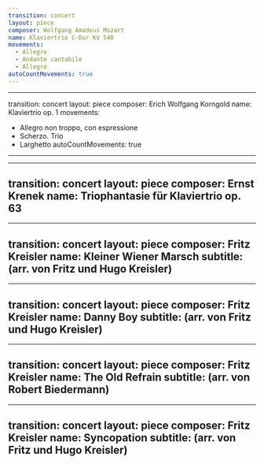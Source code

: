 ```yaml
---
transition: concert
layout: piece
composer: Wolfgang Amadeus Mozart
name: Klaviertrio C-Dur KV 548
movements:
  - Allegro
  - Andante cantabile
  - Allegro
autoCountMovements: true
---
```

---
transition: concert
layout: piece
composer: Erich Wolfgang Korngold
name: Klaviertrio op. 1
movements:
  - Allegro non troppo, con espressione
  - Scherzo. Trio
  - Larghetto
autoCountMovements: true
---
---
transition: concert
layout: piece
composer: Ernst Krenek
name: Triophantasie für Klaviertrio op. 63
---
---
transition: concert
layout: piece
composer: Fritz Kreisler
name: Kleiner Wiener Marsch
subtitle: (arr. von Fritz und Hugo Kreisler)
---
---
transition: concert
layout: piece
composer: Fritz Kreisler
name: Danny Boy
subtitle: (arr. von Fritz und Hugo Kreisler)
---
---
transition: concert
layout: piece
composer: Fritz Kreisler
name: The Old Refrain
subtitle: (arr. von Robert Biedermann)
---
---
transition: concert
layout: piece
composer: Fritz Kreisler
name: Syncopation
subtitle: (arr. von Fritz und Hugo Kreisler)
---